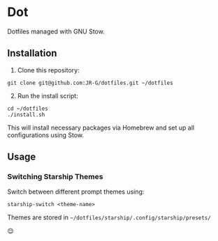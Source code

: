 # Dot

Dotfiles managed with GNU Stow.

## Installation

1. Clone this repository:

```
git clone git@github.com:JR-G/dotfiles.git ~/dotfiles
```

2. Run the install script:

```
cd ~/dotfiles
./install.sh
```

This will install necessary packages via Homebrew and set up all configurations using Stow.

## Usage

### Switching Starship Themes

Switch between different prompt themes using:

```
starship-switch <theme-name>
```

Themes are stored in `~/dotfiles/starship/.config/starship/presets/`

😌
